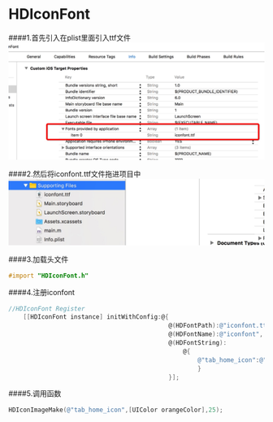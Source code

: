 # HDIconFont
####1.首先引入在plist里面引入ttf文件
![](media/14658386251039/14658387230846.jpg)




####2.然后将iconfont.ttf文件拖进项目中
![](media/14658386251039/14658388070931.jpg)


####3.加载头文件

```objectivec
#import "HDIconFont.h"
```


####4.注册iconfont
```objectivec
//HDIconFont Register
    [[HDIconFont instance] initWithConfig:@{
                                            @(HDFontPath):@"iconfont.ttf",
                                            @(HDFontName):@"iconfont",
                                            @(HDFontString):
                                                @{
                                                    @"tab_home_icon":@"\U0000e603"
                                                    }
                                            }];


```

####5.调用函数
```objectivec
HDIconImageMake(@"tab_home_icon",[UIColor orangeColor],25);
```


